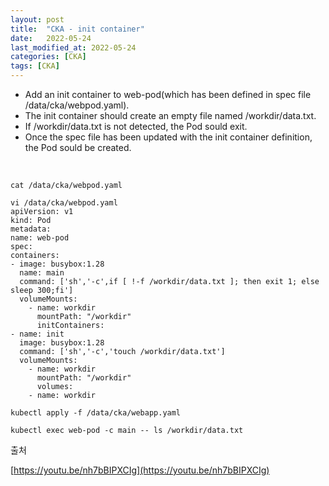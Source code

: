 ```yaml
---
layout: post
title:  "CKA - init container"
date:   2022-05-24
last_modified_at: 2022-05-24
categories: [CKA]
tags: [CKA]
---
```


- Add an init container to web-pod(which has been defined in spec file /data/cka/webpod.yaml).
- The init container should create an empty file named /workdir/data.txt.
- If /workdir/data.txt is not detected, the Pod sould exit.
- Once the spec file has been updated with the init container definition, the Pod sould be created.

<br/>

```shell
cat /data/cka/webpod.yaml

vi /data/cka/webpod.yaml
apiVersion: v1
kind: Pod
metadata:
name: web-pod
spec:
containers:
- image: busybox:1.28
  name: main
  command: ['sh','-c',if [ !-f /workdir/data.txt ]; then exit 1; else sleep 300;fi']
  volumeMounts:
    - name: workdir
      mountPath: "/workdir"
      initContainers:
- name: init
  image: busybox:1.28
  command: ['sh','-c','touch /workdir/data.txt']
  volumeMounts:
    - name: workdir
      mountPath: "/workdir"
      volumes:
    - name: workdir

kubectl apply -f /data/cka/webapp.yaml

kubectl exec web-pod -c main -- ls /workdir/data.txt
```

출처

[https://youtu.be/nh7bBIPXCIg](https://youtu.be/nh7bBIPXCIg)